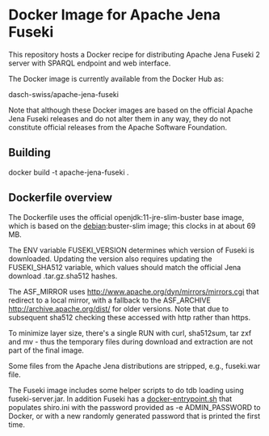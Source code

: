# Docker Image for Apache Jena Fuseki

This repository hosts a Docker recipe for distributing Apache Jena Fuseki 2 server with SPARQL endpoint and web interface.

The Docker image is currently available from the Docker Hub as:

dasch-swiss/apache-jena-fuseki

Note that although these Docker images are based on the official Apache Jena Fuseki releases and do not alter them in any way, they do not constitute official releases from the Apache Software Foundation.

## Building
docker build -t apache-jena-fuseki .

## Dockerfile overview
The Dockerfile uses the official openjdk:11-jre-slim-buster base image, which is based on the [debian](https://hub.docker.com/_/debian/):buster-slim image; this clocks in at about 69 MB.

The ENV variable FUSEKI_VERSION determines which version of Fuseki is downloaded. Updating the version also requires updating the FUSEKI_SHA512 variable, which values should match the official Jena download .tar.gz.sha512 hashes.

The ASF_MIRROR uses http://www.apache.org/dyn/mirrors/mirrors.cgi that redirect to a local mirror, with a fallback to the ASF_ARCHIVE http://archive.apache.org/dist/ for older versions. Note that due to subsequent sha512 checking these accessed with http rather than https.

To minimize layer size, there's a single RUN with curl, sha512sum, tar zxf and mv - thus the temporary files during download and extraction are not part of the final image.

Some files from the Apache Jena distributions are stripped, e.g., fuseki.war file.

The Fuseki image includes some helper scripts to do tdb loading using fuseki-server.jar. In addition Fuseki has a [docker-entrypoint.sh](https://github.com/dasch-swiss/docker-apache-jena-fuseki/blob/main/docker-entrypoint.sh) that populates shiro.ini with the password provided as -e ADMIN_PASSWORD to Docker, or with a new randomly generated password that is printed the first time.
